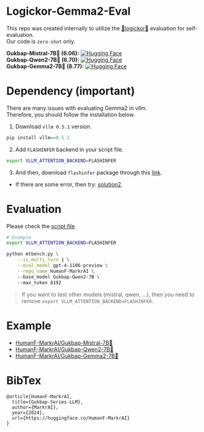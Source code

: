 # Logickor-Gemma2-Eval
This repo was created internally to utilize the [🌟logickor🌟](https://github.com/instructkr/LogicKor) evaluation for self-evaluation.  
Our code is `zero-shot` only.  
  
**Gukbap-Mistral-7B🍚 (6.06):** [![Hugging Face](https://img.shields.io/badge/%F0%9F%A4%97%20Hugging%20Face-Spaces-blue)](https://huggingface.co/HumanF-MarkrAI/Gukbap-Mistral-7B)   
**Gukbap-Qwen2-7B🍚 (6.70):** [![Hugging Face](https://img.shields.io/badge/%F0%9F%A4%97%20Hugging%20Face-Spaces-blue)](https://huggingface.co/HumanF-MarkrAI/Gukbap-Qwen2-7B)   
**Gukbap-Gemma2-7B🍚 (8.77):** [![Hugging Face](https://img.shields.io/badge/%F0%9F%A4%97%20Hugging%20Face-Spaces-blue)](https://huggingface.co/HumanF-MarkrAI/Gukbap-Gemma2-9B) 
  
# Dependency (important)
There are many issues with evaluating Gemma2 in vllm.  
Therefore, you should follow the installation below.
   
1. Download `vllm 0.5.1` version.
```python
pip install vllm==0.5.1
```
  
2. Add `FLASHINFER` backend in your script file.
```bash
export VLLM_ATTENTION_BACKEND=FLASHINFER
```

3. And then, download `flashinfer` package through this [link](https://github.com/vllm-project/vllm/issues/6192#issuecomment-2212553427).
- If there are some error, then try: [solution2](https://github.com/vllm-project/vllm/issues/7070#issuecomment-2264860720).

# Evaluation
Please check the [script file](https://github.com/Marker-Inc-Korea/Logickor-Gemma2-Eval/blob/main/logickor_self_gemma2_eval.sh).
```bash
# Example
export VLLM_ATTENTION_BACKEND=FLASHINFER 

python mtbench.py \
    --is_multi_turn 1 \
    --eval_model gpt-4-1106-preview \
    --repo_name HumanF-MarkrAI \ 
    --base_model Gukbap-Qwen2-7B \ 
    --max_token 8192
```
> If you want to test other models (mistral, qwen, ...), then you need to remove `export VLLM_ATTENTION_BACKEND=FLASHINFER`.

# Example
- [HumanF-MarkrAI/Gukbap-Mistral-7B🍚](https://github.com/Marker-Inc-Korea/Logickor-Gemma2-Eval/blob/main/results/Gukbap-Mistral-7B_0.jsonl)
- [HumanF-MarkrAI/Gukbap-Qwen2-7B🍚](https://github.com/Marker-Inc-Korea/Logickor-Gemma2-Eval/blob/main/results/Gukbap-Qwen2-7B_0.jsonl)
- [HumanF-MarkrAI/Gukbap-Gemma2-7B🍚](https://github.com/Marker-Inc-Korea/Logickor-Gemma2-Eval/blob/main/results/Gukbap-Gemma2-9B_0.jsonl)


# BibTex
```
@article{HumanF-MarkrAI,
  title={Gukbap-Series-LLM},
  author={MarkrAI},
  year={2024},
  url={https://huggingface.co/HumanF-MarkrAI}
}
```
